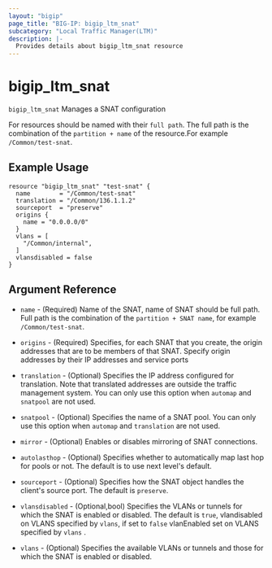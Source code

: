 ```yaml
---
layout: "bigip"
page_title: "BIG-IP: bigip_ltm_snat"
subcategory: "Local Traffic Manager(LTM)"
description: |-
  Provides details about bigip_ltm_snat resource
---
```


# bigip\_ltm\_snat

`bigip_ltm_snat` Manages a SNAT configuration

For resources should be named with their `full path`. The full path is the combination of the `partition + name` of the resource.For example `/Common/test-snat`.

## Example Usage

```hcl
resource "bigip_ltm_snat" "test-snat" {
  name        = "/Common/test-snat"
  translation = "/Common/136.1.1.2"
  sourceport  = "preserve"
  origins {
    name = "0.0.0.0/0"
  }
  vlans = [
    "/Common/internal",
  ]
  vlansdisabled = false
}
```      

## Argument Reference

* `name` - (Required) Name of the SNAT, name of SNAT should be full path. Full path is the combination of the `partition + SNAT name`, for example `/Common/test-snat`.

* `origins` - (Required) Specifies, for each SNAT that you create, the origin addresses that are to be members of that SNAT. Specify origin addresses by their IP addresses and service ports

* `translation` - (Optional) Specifies the IP address configured for translation. Note that translated addresses are outside the traffic management system. You can only use this option when `automap` and `snatpool` are not used.

* `snatpool` - (Optional) Specifies the name of a SNAT pool. You can only use this option when `automap` and `translation` are not used.

* `mirror` - (Optional) Enables or disables mirroring of SNAT connections.

* `autolasthop` - (Optional) Specifies whether to automatically map last hop for pools or not. The default is to use next level's default.

* `sourceport` - (Optional) Specifies how the SNAT object handles the client's source port. The default is `preserve`.

* `vlansdisabled` - (Optional,bool) Specifies the VLANs or tunnels for which the SNAT is enabled or disabled. The default is `true`, vlandisabled on VLANS specified by `vlans`, if set to `false` vlanEnabled set on VLANS specified by `vlans` .

* `vlans` - (Optional) Specifies the available VLANs or tunnels and those for which the SNAT is enabled or disabled.
